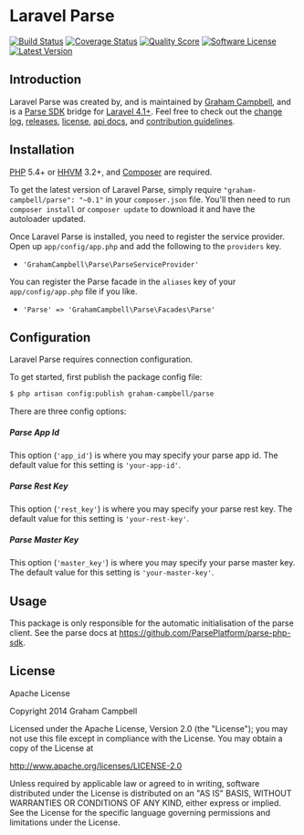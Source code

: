 Laravel Parse
=============


[![Build Status](https://img.shields.io/travis/GrahamCampbell/Laravel-Parse/master.svg?style=flat)](https://travis-ci.org/GrahamCampbell/Laravel-Parse)
[![Coverage Status](https://img.shields.io/scrutinizer/coverage/g/GrahamCampbell/Laravel-Parse.svg?style=flat)](https://scrutinizer-ci.com/g/GrahamCampbell/Laravel-Parse/code-structure)
[![Quality Score](https://img.shields.io/scrutinizer/g/GrahamCampbell/Laravel-Parse.svg?style=flat)](https://scrutinizer-ci.com/g/GrahamCampbell/Laravel-Parse)
[![Software License](https://img.shields.io/badge/license-Apache%202.0-brightgreen.svg?style=flat)](LICENSE.md)
[![Latest Version](https://img.shields.io/github/release/GrahamCampbell/Laravel-Parse.svg?style=flat)](https://github.com/GrahamCampbell/Laravel-Parse/releases)


## Introduction

Laravel Parse was created by, and is maintained by [Graham Campbell](https://github.com/GrahamCampbell), and is a [Parse SDK](https://github.com/ParsePlatform/parse-php-sdk) bridge for [Laravel 4.1+](http://laravel.com). Feel free to check out the [change log](CHANGELOG.md), [releases](https://github.com/GrahamCampbell/Laravel-Parse/releases), [license](LICENSE.md), [api docs](http://docs.grahamjcampbell.co.uk), and [contribution guidelines](CONTRIBUTING.md).


## Installation

[PHP](https://php.net) 5.4+ or [HHVM](http://hhvm.com) 3.2+, and [Composer](https://getcomposer.org) are required.

To get the latest version of Laravel Parse, simply require `"graham-campbell/parse": "~0.1"` in your `composer.json` file. You'll then need to run `composer install` or `composer update` to download it and have the autoloader updated.

Once Laravel Parse is installed, you need to register the service provider. Open up `app/config/app.php` and add the following to the `providers` key.

* `'GrahamCampbell\Parse\ParseServiceProvider'`

You can register the Parse facade in the `aliases` key of your `app/config/app.php` file if you like.

* `'Parse' => 'GrahamCampbell\Parse\Facades\Parse'`


## Configuration

Laravel Parse requires connection configuration.

To get started, first publish the package config file:

```bash
$ php artisan config:publish graham-campbell/parse
```

There are three config options:

##### Parse App Id

This option (`'app_id'`) is where you may specify your parse app id. The default value for this setting is `'your-app-id'`.

##### Parse Rest Key

This option (`'rest_key'`) is where you may specify your parse rest key. The default value for this setting is `'your-rest-key'`.

##### Parse Master Key

This option (`'master_key'`) is where you may specify your parse master key. The default value for this setting is `'your-master-key'`.


## Usage

This package is only responsible for the automatic initialisation of the parse client. See the parse docs at https://github.com/ParsePlatform/parse-php-sdk.


## License

Apache License

Copyright 2014 Graham Campbell

Licensed under the Apache License, Version 2.0 (the "License");
you may not use this file except in compliance with the License.
You may obtain a copy of the License at

 http://www.apache.org/licenses/LICENSE-2.0

Unless required by applicable law or agreed to in writing, software
distributed under the License is distributed on an "AS IS" BASIS,
WITHOUT WARRANTIES OR CONDITIONS OF ANY KIND, either express or implied.
See the License for the specific language governing permissions and
limitations under the License.

